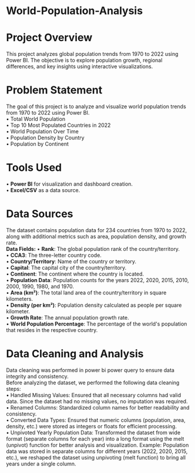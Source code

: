 # World-Population-Analysis
# Project Overview  
This project analyzes global population trends from 1970 to 2022 using Power BI. The objective is to explore population growth, regional differences, and key insights using interactive visualizations.  
# Problem Statement  
The goal of this project is to analyze and visualize world population trends from 1970 to 2022 using Power BI.  
•	Total World Population  
•	Top 10 Most Populated Countries in 2022  
•	World Population Over Time  
•	Population Density by Country  
•	Population by Continent  
# Tools Used
•	**Power BI** for visualization and dashboard creation.  
•	**Excel/CSV** as a data source.  

# Data Sources  
The dataset contains population data for 234 countries from 1970 to 2022, along with additional metrics such as area, population density, and growth rate.  
**Data Fields:**
•	**Rank**: The global population rank of the country/territory.  
•	**CCA3**: The three-letter country code.  
•	**Country/Territory**: Name of the country or territory.  
•	**Capital**: The capital city of the country/territory.  
•	**Continent**: The continent where the country is located.  
•	**Population Data**: Population counts for the years 2022, 2020, 2015, 2010, 2000, 1990, 1980, and 1970.  
•	**Area (km²)**: The total land area of the country/territory in square kilometers.  
•	**Density (per km²)**: Population density calculated as people per square kilometer.  
•	**Growth Rate**: The annual population growth rate.  
•	**World Population Percentage**: The percentage of the world's population that resides in the respective country.  

# Data Cleaning and Analysis  
Data cleaning was performed in power bi power query to ensure data integrity and consistency.  
Before analyzing the dataset, we performed the following data cleaning steps:  
•	Handled Missing Values: Ensured that all necessary columns had valid data. Since the dataset had no missing values, no imputation was required.  
•	Renamed Columns: Standardized column names for better readability and consistency.   
•	Converted Data Types: Ensured that numeric columns (population, area, density, etc.) were stored as integers or floats for efficient processing.  
•	Unpivoted Yearly Population Data: Transformed the dataset from wide format (separate columns for each year) into a long format using the melt (unpivot) function for better analysis and visualization. Example: Population data was stored in separate columns for different years (2022, 2020, 2015, etc.), we reshaped the dataset using unpivoting (melt function) to bring all years under a single column.






